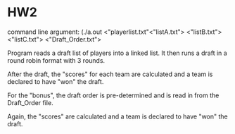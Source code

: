 # HW2

command line argument: (./a.out <size of player list> <"playerlist.txt"<"listA.txt"> <"listB.txt"> <"listC.txt"> <"Draft_Order.txt">

Program reads a draft list of players into a linked list. It then runs a draft in a round robin format with 3 rounds. 

After the draft, the "scores" for each team are calculated and a team is declared to have "won" the draft. 

For the "bonus", the draft order is pre-determined and is read in from the Draft_Order file.

Again, the "scores" are calculated and a team is declared to have "won" the draft.
